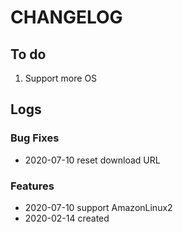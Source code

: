 # CHANGELOG

## To do

1. Support more OS

## Logs

### Bug Fixes

* 2020-07-10  reset download URL

### Features

* 2020-07-10  support AmazonLinux2
* 2020-02-14  created

